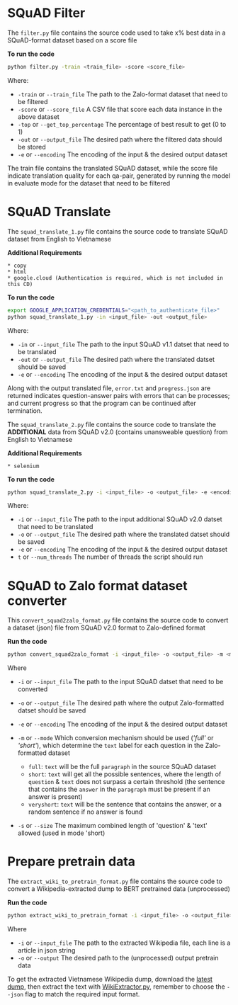 # SQuAD Filter

The `filter.py` file contains the source code used to take x% best data in a SQuAD-format dataset based on a score file

**To run the code**

```sh
python filter.py -train <train_file> -score <score_file>
```
Where: 
- `-train` or `--train_file` The path to the Zalo-format dataset that need to be filtered
- `-score` or `--score_file` A CSV file that score each data instance in the above dataset
- `-top` or `--get_top_percentage` The percentage of best result to get (0 to 1)
- `-out` or `--output_file` The desired path where the filtered data should be stored
- `-e` or `--encoding` The encoding of the input & the desired output dataset

The train file contains the translated SQuAD dataset, while the score file indicate translation quality for each qa-pair,
generated by running the model in evaluate mode for the dataset that need to be filtered


# SQuAD Translate

The `squad_translate_1.py` file contains the source code to translate SQuAD dataset from English to Vietnamese

**Additional Requirements**

	* copy
	* html
	* google.cloud (Authentication is required, which is not included in this CD)

**To run the code**

```sh
export GOOGLE_APPLICATION_CREDENTIALS="<path_to_authenticate_file>"
python squad_translate_1.py -in <input_file> -out <output_file>
```

Where: 
- `-in` or `--input_file` The path to the input SQuAD v1.1 datset that need to be translated
- `-out` or `--output_file` The desired path where the translated datset should be saved
- `-e` or `--encoding` The encoding of the input & the desired output dataset

Along with the output translated file, `error.txt` and `progress.json` are returned indicates question-answer pairs with errors that can be processes; and current progress so that the program can be continued after termination.

The `squad_translate_2.py` file contains the source code to translate the **ADDITIONAL** data from SQuAD v2.0 (contains unansweable question) from English to Vietnamese

**Additional Requirements**

	* selenium

**To run the code**

```sh
python squad_translate_2.py -i <input_file> -o <output_file> -e <encoding> -t <num_threads>
```

Where: 
- `-i` or `--input_file` The path to the input additional SQuAD v2.0 datset that need to be translated
- `-o` or `--output_file` The desired path where the translated datset should be saved
- `-e` or `--encoding` The encoding of the input & the desired output dataset
- `t` or `--num_threads` The number of threads the script should run


# SQuAD to Zalo format dataset converter

This `convert_squad2zalo_format.py` file contains the source code to convert a dataset (json) file from SQuAD v2.0 format to Zalo-defined format

**Run the code**
```sh
python convert_squad2zalo_format -i <input_file> -o <output_file> -m <mode>
```

Where
- `-i` or `--input_file` The path to the input SQuAD datset that need to be converted
- `-o` or `--output_file` The desired path where the output Zalo-formatted datset should be saved
- `-e` or `--encoding` The encoding of the input & the desired output dataset
- `-m` or `--mode` Which conversion mechanism should be used (*'full'* or *'short'*), which determine the `text` label for each question in the Zalo-formatted dataset

    - `full`: `text` will be the full `paragraph` in the source SQuAD dataset
    - `short`: `text` will get all the possible sentences, where the length of `question` & `text` does not surpass a certain threshold (the sentence that contains the `answer` in the `paragraph` must be present if an answer is present)
    - `veryshort`: `text` will be the sentence that contains the answer, or a random sentence if no answer is found

- `-s` or `--size` The maximum combined length of 'question' & 'text' allowed (used in mode 'short)    

# Prepare pretrain data

The `extract_wiki_to_pretrain_format.py` file contains the source code to convert a Wikipedia-extracted dump to BERT pretrained data (unprocessed)

**Run the code**
```sh
python extract_wiki_to_pretrain_format -i <input_file> -o <output_file>
```

Where
- `-i` or `--input_file` The path to the extracted Wikipedia file, each line is a article in json string
- `-o` or `--output` The desired path to the (unprocessed) output pretrain data

To get the extracted Vietnamese Wikipedia dump, download the [latest dump](https://dumps.wikimedia.org/viwiki/latest/viwiki-latest-pages-articles.xml.bz2), then extract the text with [WikiExtractor.py](https://github.com/attardi/wikiextractor), remember to choose the `--json` flag to match the required input format.